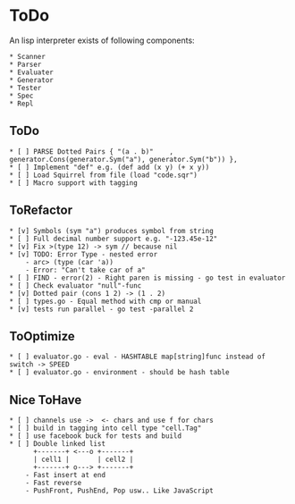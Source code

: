 # ToDo

An lisp interpreter exists of following components:

	* Scanner
	* Parser
	* Evaluater
	* Generator
	* Tester
	* Spec
	* Repl
	
## ToDo

	* [ ] PARSE Dotted Pairs { "(a . b)"	, generator.Cons(generator.Sym("a"), generator.Sym("b")) },
	* [ ] Implement "def" e.g. (def add (x y) (+ x y))
    * [ ] Load Squirrel from file (load "code.sqr")
	* [ ] Macro support with tagging	
	
## ToRefactor

	* [v] Symbols (sym "a") produces symbol from string
	* [ ] Full decimal number support e.g. "-123.45e-12"
	* [v] Fix >(type 12) -> sym // because nil
	* [v] TODO: Error Type - nested error
		- arc> (type (car 'a))
		- Error: "Can't take car of a"
	* [ ] FIND - error(2) - Right paren is missing - go test in evaluator
    * [ ] Check evaluator "null"-func
	* [v] Dotted pair (cons 1 2) -> (1 . 2)
	* [ ] types.go - Equal method with cmp or manual
	* [v] tests run parallel - go test -parallel 2

## ToOptimize

	* [ ] evaluator.go - eval - HASHTABLE map[string]func instead of switch -> SPEED
	* [ ] evaluator.go - environment - should be hash table
	
## Nice ToHave
	
	* [ ] channels use ->  <- chars and use f for chars
	* [ ] build in tagging into cell type "cell.Tag"
	* [ ] use facebook buck for tests and build
	* [ ] Double linked list
	  	  +-------+ <---o +-------+
  		  | cell1 | 	  | cell2 |
 		  +-------+ o---> +-------+
		- Fast insert at end
		- Fast reverse 
		- PushFront, PushEnd, Pop usw.. Like JavaScript
		

